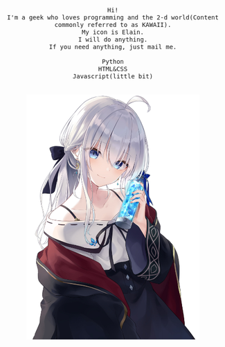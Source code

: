 <p align="center">
  <br>
  <br>
  <br>
  <samp>Hi!<br>I'm a geek who loves programming and the 2-d world(Content commonly referred to as KAWAII).
 <br>My icon is Elain.<br> I will do anything.<br>If you need anything, just mail me.
  <br>
  <br>
  Python<br>HTML&CSS<br>Javascript(little bit)<br>
  </samp><br><br>
  <img src='https://github.com/Neko288/Neko288/blob/main/IREINASAMA.png' width="400">
</p>
